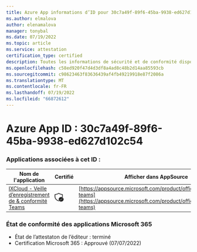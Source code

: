 ```yaml
---
title: Azure App informations d’ID pour 30c7a49f-89f6-45ba-9938-ed627d102c54
ms.author: elmalova
author: elenamalova
manager: tonybal
ms.date: 07/19/2022
ms.topic: article
ms.service: attestation
certification_type: certified
description: Toutes les informations de sécurité et de conformité disponibles pour 30c7a49f-89f6-45ba-9938-ed627d102c54.
ms.openlocfilehash: c58ed920f47d4d3df8a4ad8c48b2d14aa85593cb
ms.sourcegitcommit: c98623463f83636439af4fb49219918e87f2086a
ms.translationtype: MT
ms.contentlocale: fr-FR
ms.lasthandoff: 07/19/2022
ms.locfileid: "66872612"
---
```

# <a name="azure-app-id-30c7a49f-89f6-45ba-9938-ed627d102c54"></a>Azure App ID : 30c7a49f-89f6-45ba-9938-ed627d102c54


### <a name="apps-associated-with-this-id"></a>Applications associées à cet ID :
| **Nom de l'application** | **Certifié** | **Afficher dans AppSource** |
|--------------|---------------|-----------------------|
| [IXCloud - Veille d’enregistrement de &amp; conformité Teams](../forward/numonix.nmx-teams.md) | <img alt="Certified application badge" src="../media/certified-badge.png" height="25" width="25" /> | [https://appsource.microsoft.com/product/office/numonix.nmx-teams](https://appsource.microsoft.com/product/office/numonix.nmx-teams) |

### <a name="microsoft-365-app-compliance-status"></a>État de conformité des applications Microsoft 365
- État de l’attestaton de l’éditeur : terminé
- Certification Microsoft 365 : Approuvé (07/07/2022)

